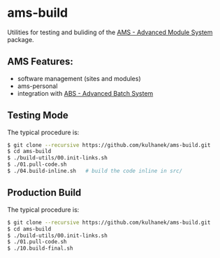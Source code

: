 # ams-build
Utilities for testing and buliding of the [AMS - Advanced Module System](https://github.com/kulhanek/ams) package.

## AMS Features:
* software management (sites and modules)
* ams-personal
* integration with [ABS - Advanced Batch System](https://github.com/kulhanek/abs)

## Testing Mode
The typical procedure is:
```bash
$ git clone --recursive https://github.com/kulhanek/ams-build.git
$ cd ams-build
$ ./build-utils/00.init-links.sh
$ ./01.pull-code.sh
$ ./04.build-inline.sh   # build the code inline in src/
```
## Production Build
The typical procedure is:
```bash
$ git clone --recursive https://github.com/kulhanek/ams-build.git
$ cd ams-build
$ ./build-utils/00.init-links.sh
$ ./01.pull-code.sh
$ ./10.build-final.sh
```


